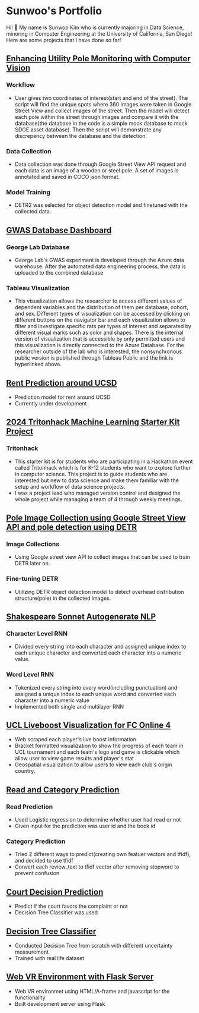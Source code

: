 # Sunwoo's Portfolio
Hi! 👋  My name is Sunwoo Kim who is currently majoring in Data Science, minoring in Computer Engineering at the University of California, San Diego!
Here are some projects that I have done so far!

## [Enhancing Utility Pole Monitoring with Computer Vision](https://jcheung4.github.io/DSC180B-Website/)

### Workflow
- User gives two coordinates of interest(start and end of the street). The script will find the unique spots where 360 images were taken in Google Street View and collect images of the street. Then the model will detect each pole within the street through images and compare it with the database(the database in the code is a simple mock database to mock SDGE asset database). Then the script will demonstrate any discrepency between the database and the detection.
  
### Data Collection
- Data collection was done through Google Street View API request and each data is an image of a wooden or steel pole. A set of images is annotated and saved in COCO json format.

### Model Training
- DETR2 was selected for object detection model and finetuned with the collected data.

## [GWAS Database Dashboard](https://public.tableau.com/app/profile/sunwoo.kim1101/viz/GWASDatabaseDashboardPublic/Overview)
### George Lab Database
- George Lab's GWAS experiment is developed through the Azure data warehouse. After the automated data engineering process, the data is uploaded to the combined database
  
### Tableau Visualization
- This visualization allows the researcher to access different values of dependent variables and the distribution of them per database, cohort, and sex. 
Different types of visualization can be accessed by clicking on different buttons on the navigator bar and each visualization allows to filter and investigate specific rats per types of interest and separated by different visual marks such as color and shapes. 
There is the internal version of visualization that is accessible by only permitted users and this visualization is directly connected to the Azure Database. For the researcher outside of the lab who is interested, the nonsynchronous public version is published through Tableau Public and the link is hyperlinked above.

## [Rent Prediction around UCSD](http://sunwoo10604.pythonanywhere.com/)
- Prediction model for rent around UCSD
- Currently under development

## [2024 Tritonhack Machine Learning Starter Kit Project](https://tritonhacks.github.io/Tritonhack2024-ML-Starter-Kit/)
### Tritonhack
- This starter kit is for students who are participating in a Hackathon event called Tritonhack which is for K-12 students who want to explore further in computer science. This project is to guide students who are interested but new to data science and make them familiar with the setup and workflow of data science projects.
- I was a project lead who managed version control and designed the whole project while managing a team of 4 through weekly meetings.

## [Pole Image Collection using Google Street View API and pole detection using DETR](https://github.com/sunwoo604/streetwatch)
### Image Collections
- Using Google street view API to collect images that can be used to train DETR later on.
  
### Fine-tuning DETR
- Utilizing DETR object detection model to detect overhead distribution structure(pole) in the collected images.


## [Shakespeare Sonnet Autogenerate NLP](https://github.com/sunwoo604/ShakespeareNLP)
### Character Level RNN
-  Divided every string into each character and assigned unique index to each unique character and converted each character into a numeric value.

### Word Level RNN
- Tokenized every string into every word(including punctuation) and assigned a unique index to each unique word and converted each character into a numeric value
- Implemented both single and multilayer RNN

## [UCL Liveboost Visualization for FC Online 4](https://github.com/sunwoo604/FCOnline4_UCL_Liveboost_VIz)
- Web scraped each player's live boost information
- Bracket formatted visualization to show the progress of each team in UCL tournament and each team's logo and game is clickable which allow user to view game results and player's stat
- Geospatial visualization to allow users to view each club's origin country.

## [Read and Category Prediction](https://github.com/sunwoo604/ReadCategoryPrediction)
### Read Prediction
- Used Logistic regression to determine whether user had read or not
- Given input for the prediction was user id and the book id

### Category Prediction
- Tried 2 different ways to predict(creating own featuer vectors and tfidf), and decided to use tfidf
- Convert each review_text to tfidf vector after removing stopword to prevent confusion

## [Court Decision Prediction](https://github.com/sunwoo604/CourtDecisionPrediction)
- Predict if the court favors the complaint or not
- Decision Tree Classifier was used

## [Decision Tree Classifier](https://github.com/sunwoo604/ScratchDecisionTree)
- Conducted Decision Tree from scratch with different uncertainty measurement
- Trained with real life dataset

## [Web VR Environment with Flask Server](https://github.com/sunwoo604/Aframe-Flask_Development_Server)
- Web VR environmet using HTML/A-frame and javascript for the functionality
- Built development server using Flask
